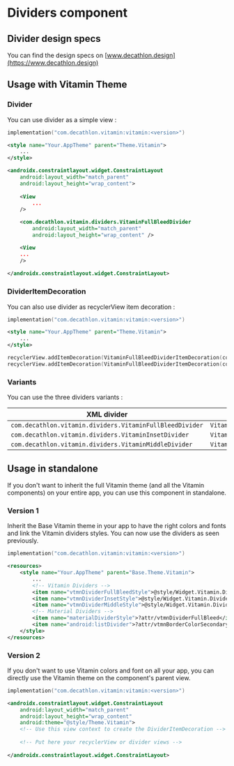 # Dividers component

## Divider design specs

You can find the design specs on [www.decathlon.design](https://www.decathlon.design)

## Usage with Vitamin Theme

### Divider

You can use divider as a simple view :

```kotlin 
implementation("com.decathlon.vitamin:vitamin:<version>")
```

```xml
<style name="Your.AppTheme" parent="Theme.Vitamin">
    ...
</style>
```

```xml
<androidx.constraintlayout.widget.ConstraintLayout
    android:layout_width="match_parent"
    android:layout_height="wrap_content">
    
    <View
        ...
    />

    <com.decathlon.vitamin.dividers.VitaminFullBleedDivider
        android:layout_width="match_parent"
        android:layout_height="wrap_content" />

    <View
    ...
    />
    
</androidx.constraintlayout.widget.ConstraintLayout>
```

### DividerItemDecoration

You can also use divider as recyclerView item decoration : 

```kotlin 
implementation("com.decathlon.vitamin:vitamin:<version>")
```

```xml
<style name="Your.AppTheme" parent="Theme.Vitamin">
    ...
</style>
```

```kotlin
recyclerView.addItemDecoration(VitaminFullBleedDividerItemDecoration(context, DividerItemDecoration.VERTICAL))
recyclerView.addItemDecoration(VitaminFullBleedDividerItemDecoration(context, DividerItemDecoration.HORIZONTAL))
```

### Variants

You can use the three dividers variants : 

| XML divider                                              | Kotlin divider            | Kotlin dividerItemDecoration            | Theme style                 |
|----------------------------------------------------------|---------------------------|-----------------------------------------|-----------------------------|
| `com.decathlon.vitamin.dividers.VitaminFullBleedDivider` | `VitaminFullBleedDivider` | `VitaminFullBleedDividerItemDecoration` | `vtmnDividerFullBleedStyle` |
| `com.decathlon.vitamin.dividers.VitaminInsetDivider`     | `VitaminInsetDivider`     | `VitaminInsetDividerItemDecoration`     | `vtmnDividerInsetStyle`     |
| `com.decathlon.vitamin.dividers.VitaminMiddleDivider`    | `VitaminMiddleDivider`    | `VitaminMiddleDividerItemDecoration`    | `vtmnDividerMiddleStyle`    |

## Usage in standalone

If you don't want to inherit the full Vitamin theme (and all the Vitamin components) on your entire app, you can use this component in standalone.

### Version 1

Inherit the Base Vitamin theme in your app to have the right colors and fonts and link the Vitamin dividers styles.
You can now use the dividers as seen previously.

```kotlin
implementation("com.decathlon.vitamin:vitamin:<version>")
```

```xml
<resources>
    <style name="Your.AppTheme" parent="Base.Theme.Vitamin">
        ...
        <!-- Vitamin Dividers -->
        <item name="vtmnDividerFullBleedStyle">@style/Widget.Vitamin.Divider.FullBleed</item>
        <item name="vtmnDividerInsetStyle">@style/Widget.Vitamin.Divider.Inset</item>
        <item name="vtmnDividerMiddleStyle">@style/Widget.Vitamin.Divider.Middle</item>
        <!-- Material Dividers -->
        <item name="materialDividerStyle">?attr/vtmnDividerFullBleed</item>
        <item name="android:listDivider">?attr/vtmnBorderColorSecondary</item>
    </style>
</resources>
```

### Version 2

If you don't want to use Vitamin colors and font on all your app, you can directly use the Vitamin theme on the component's parent view.

```kotlin
implementation("com.decathlon.vitamin:vitamin:<version>")
```

```xml
<androidx.constraintlayout.widget.ConstraintLayout
    android:layout_width="match_parent"
    android:layout_height="wrap_content"
    android:theme="@style/Theme.Vitamin">
    <!-- Use this view context to create the DividerItemDecoration -->
    
    <!-- Put here your recyclerView or divider views -->
    
</androidx.constraintlayout.widget.ConstraintLayout>
```